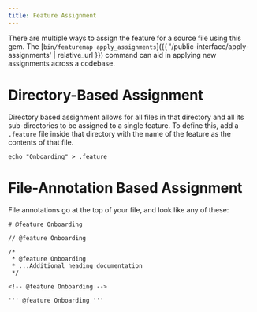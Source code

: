 ```yaml
---
title: Feature Assignment
---
```


There are multiple ways to assign the feature for a source file using this gem.  The [`bin/featuremap apply_assignments`]({{ '/public-interface/apply-assignments' | relative_url }}) command can aid in applying new assignments across a codebase.

# Directory-Based Assignment
Directory based assignment allows for all files in that directory and all its sub-directories to be assigned to a single feature. To define this, add a `.feature` file inside that directory with the name of the feature as the contents of that file.

```
echo "Onboarding" > .feature
```

# File-Annotation Based Assignment
File annotations go at the top of your file, and look like any of these:

```
# @feature Onboarding
```

```
// @feature Onboarding
```

```
/*
 * @feature Onboarding
 * ...Additional heading documentation
 */
```

```
<!-- @feature Onboarding -->
```

```
''' @feature Onboarding '''
```
